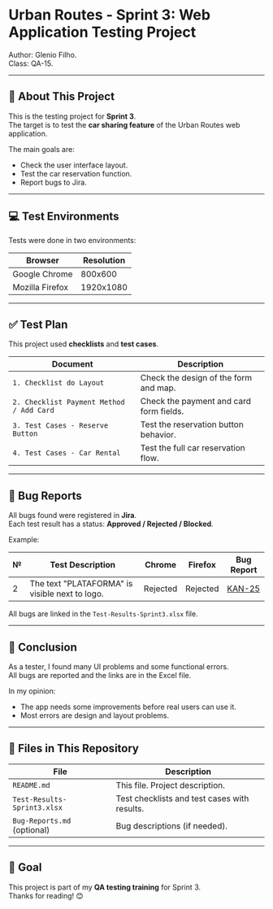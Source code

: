 # Urban Routes - Sprint 3: Web Application Testing Project

Author: Glenio Filho.  
Class: QA-15. 

---

## 🧾 About This Project

This is the testing project for **Sprint 3**.  
The target is to test the **car sharing feature** of the Urban Routes web application.

The main goals are:  
- Check the user interface layout.  
- Test the car reservation function.  
- Report bugs to Jira.

---

## 💻 Test Environments

Tests were done in two environments:

| Browser | Resolution |
|---------|------------|
| Google Chrome | 800x600 |
| Mozilla Firefox | 1920x1080 |

---

## ✅ Test Plan

This project used **checklists** and **test cases**.

| Document | Description |
|----------|-------------|
| `1. Checklist do Layout` | Check the design of the form and map. |
| `2. Checklist Payment Method / Add Card` | Check the payment and card form fields. |
| `3. Test Cases - Reserve Button` | Test the reservation button behavior. |
| `4. Test Cases - Car Rental` | Test the full car reservation flow. |

---

## 🐞 Bug Reports

All bugs found were registered in **Jira**.  
Each test result has a status: **Approved / Rejected / Blocked**.

Example:

| № | Test Description | Chrome | Firefox | Bug Report |
|---|-------------------|--------|---------|------------|
| 2 | The text "PLATAFORMA" is visible next to logo. | Rejected | Rejected | [KAN-25](https://gleniofilhoo.atlassian.net/browse/KAN-25) |

All bugs are linked in the `Test-Results-Sprint3.xlsx` file.

---

## 📝 Conclusion

As a tester, I found many UI problems and some functional errors.  
All bugs are reported and the links are in the Excel file.

In my opinion:  
- The app needs some improvements before real users can use it.  
- Most errors are design and layout problems.

---

## 📂 Files in This Repository

| File | Description |
|------|-------------|
| `README.md` | This file. Project description. |
| `Test-Results-Sprint3.xlsx` | Test checklists and test cases with results. |
| `Bug-Reports.md` (optional) | Bug descriptions (if needed). |

---

## 🎯 Goal

This project is part of my **QA testing training** for Sprint 3.  
Thanks for reading! 😊
